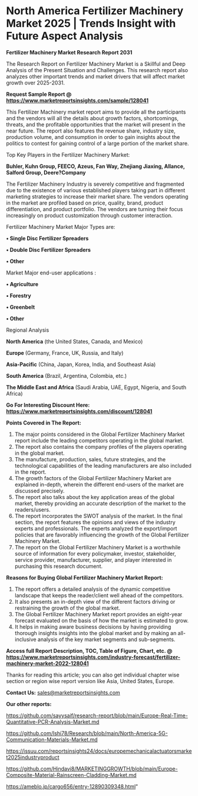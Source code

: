 # North America Fertilizer Machinery Market 2025 | Trends Insight with Future Aspect Analysis

<strong>Fertilizer Machinery Market Research Report 2031</strong>

The Research Report on Fertilizer Machinery Market is a Skillful and Deep Analysis of the Present Situation and Challenges. This research report also analyzes other important trends and market drivers that will affect market growth over 2025-2031.

<strong>Request Sample Report @ <a href=https://www.marketreportsinsights.com/sample/128041>https://www.marketreportsinsights.com/sample/128041</a></strong>

This Fertilizer Machinery market report aims to provide all the participants and the vendors will all the details about growth factors, shortcomings, threats, and the profitable opportunities that the market will present in the near future. The report also features the revenue share, industry size, production volume, and consumption in order to gain insights about the politics to contest for gaining control of a large portion of the market share.

Top Key Players in the Fertilizer Machinery Market:

<strong>Buhler, Kuhn Group, FEECO, Azeus, Fan Way, Zhejiang Jiaxing, Allance, Salford Group, Deere?Company</strong>

The Fertilizer Machinery Industry is severely competitive and fragmented due to the existence of various established players taking part in different marketing strategies to increase their market share. The vendors operating in the market are profiled based on price, quality, brand, product differentiation, and product portfolio. The vendors are turning their focus increasingly on product customization through customer interaction.

Fertilizer Machinery Market Major Types are:

<strong>• Single Disc Fertilizer Spreaders

• Double Disc Fertilizer Spreaders

• Other</strong>

Market Major end-user applications :

<strong>• Agriculture

• Forestry

• Greenbelt

• Other</strong>

Regional Analysis

</u><strong><b>North America</b></strong> (the United States, Canada, and Mexico)

<strong><b>Europe </b></strong>(Germany, France, UK, Russia, and Italy)

<strong><b>Asia-Pacific</b></strong> (China, Japan, Korea, India, and Southeast Asia)

<strong><b>South America</b></strong> (Brazil, Argentina, Colombia, etc.)

<strong><b>The Middle East and Africa</b></strong> (Saudi Arabia, UAE, Egypt, Nigeria, and South Africa)

<strong>Go For Interesting Discount Here: <a href=https://www.marketreportsinsights.com/discount/128041>https://www.marketreportsinsights.com/discount/128041</a></strong>

<strong>Points Covered in The Report:</strong>
<ol>
  <li>The major points considered in the Global Fertilizer Machinery Market report include the leading competitors operating in the global market.</li>
  <li>The report also contains the company profiles of the players operating in the global market.</li>
  <li>The manufacture, production, sales, future strategies, and the technological capabilities of the leading manufacturers are also included in the report.</li>
  <li>The growth factors of the Global Fertilizer Machinery Market are explained in-depth, wherein the different end-users of the market are discussed precisely.</li>
  <li>The report also talks about the key application areas of the global market, thereby providing an accurate description of the market to the readers/users.</li>
  <li>The report incorporates the SWOT analysis of the market. In the final section, the report features the opinions and views of the industry experts and professionals. The experts analyzed the export/import policies that are favorably influencing the growth of the Global Fertilizer Machinery Market.</li>
  <li>The report on the Global Fertilizer Machinery Market is a worthwhile source of information for every policymaker, investor, stakeholder, service provider, manufacturer, supplier, and player interested in purchasing this research document.</li>
</ol>
<strong>Reasons for Buying Global Fertilizer Machinery Market Report:</strong>

<ol>
  <li>The report offers a detailed analysis of the dynamic competitive landscape that keeps the reader/client well ahead of the competitors.</li>
  <li>It also presents an in-depth view of the different factors driving or restraining the growth of the global market.</li>
  <li>The Global Fertilizer Machinery Market report provides an eight-year forecast evaluated on the basis of how the market is estimated to grow.</li>
  <li>It helps in making aware business decisions by having providing thorough insights insights into the global market and by making an all-inclusive analysis of the key market segments and sub-segments.</li>
</ol>
<strong>Access full Report Description, TOC, Table of Figure, Chart, etc. @ <a href=https://www.marketreportsinsights.com/industry-forecast/fertilizer-machinery-market-2022-128041>https://www.marketreportsinsights.com/industry-forecast/fertilizer-machinery-market-2022-128041</a></strong>


Thanks for reading this article; you can also get individual chapter wise section or region wise report version like Asia, United States, Europe.

<strong>Contact Us:</strong>
sales@marketreportsinsights.com

<strong>Our other reports:</strong>

<a href=https://github.com/sayysaif/research-report/blob/main/Europe-Real-Time-Quantitative-PCR-Analysis-Market.md>https://github.com/sayysaif/research-report/blob/main/Europe-Real-Time-Quantitative-PCR-Analysis-Market.md</a>

<a href=https://github.com/Ishi78/Research/blob/main/North-America-5G-Communication-Materials-Market.md>https://github.com/Ishi78/Research/blob/main/North-America-5G-Communication-Materials-Market.md</a>

<a href=https://issuu.com/reportsinsights24/docs/europemechanicalactuatorsmarket2025industryproduct>https://issuu.com/reportsinsights24/docs/europemechanicalactuatorsmarket2025industryproduct</a>

<a href=https://github.com/Hindavi8/MARKETINGGROWTH/blob/main/Europe-Composite-Material-Rainscreen-Cladding-Market.md>https://github.com/Hindavi8/MARKETINGGROWTH/blob/main/Europe-Composite-Material-Rainscreen-Cladding-Market.md</a>

<a href=https://ameblo.jp/cargo656/entry-12890309348.html>https://ameblo.jp/cargo656/entry-12890309348.html</a>"
